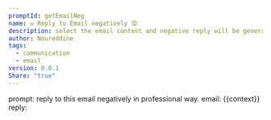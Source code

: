 ```yaml
---
promptId: getEmailNeg
name: ✉️ Reply to Email negatively 😡
description: select the email content and negative reply will be generated
author: Noureddine
tags:
  - communication
  - email
version: 0.0.1
Share: "true"
---
```

prompt:
reply to this email negatively in professional way. 
email: 
{{context}}
reply: